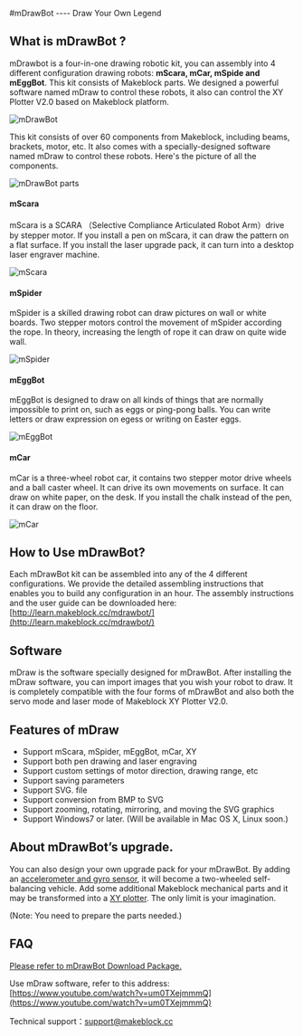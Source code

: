 #mDrawBot ---- Draw Your Own Legend


## What is mDrawBot ?

mDrawbot is a four-in-one drawing robotic kit, you can assembly into 4 different configuration drawing robots: **mScara, mCar, mSpide and mEggBot**. This kit consists of Makeblock parts. We designed a powerful software named mDraw to control these robots, it also can control the XY Plotter V2.0 based on Makeblock platform.

![mDrawBot](http://learn.makeblock.cc/wp-content/uploads/2015/08/B17.png)

This kit consists of over 60 components from Makeblock, including beams, brackets, motor, etc. It also comes with a specially-designed software named mDraw to control these robots. Here's the picture of all the components.

![mDrawBot parts](http://learn.makeblock.cc/wp-content/uploads/2015/08/B02.png)

#### **mScara**

mScara is a SCARA （Selective Compliance Articulated Robot Arm）drive by stepper motor. If you install a pen on mScara, it can draw the pattern on a flat surface. If you install the laser upgrade pack, it can turn into a desktop laser engraver machine.

![mScara](https://ksr-ugc.imgix.net/assets/003/432/915/324ed686cdb7fce96d418152848a8aea_original.gif?v=1426240502&w=700&h=&fit=max&auto=format&q=92&s=05da7bbe775b6da861365368d802d1ea)

#### **mSpider**

mSpider is a skilled drawing robot can draw pictures on wall or white boards. Two stepper motors control the movement of mSpider according the rope. In theory, increasing the length of rope it can draw on quite wide wall.

![mSpider](https://ksr-ugc.imgix.net/assets/003/427/605/a244936d7b1c613531befbd193fe4c0b_original.gif?v=1426169539&w=700&h=&fit=max&auto=format&q=92&s=4f6659e51d5f41890f7b90965750feaa)

#### **mEggBot**

mEggBot is designed to draw on all kinds of things that are normally impossible to print on, such as eggs or ping-pong balls. You can write letters or draw expression on egess or writing on Easter eggs.

![mEggBot](https://ksr-ugc.imgix.net/assets/003/427/608/dae079a6d017019e8e3345e7f2eb23e7_original.gif?v=1426169576&w=700&h=&fit=max&auto=format&q=92&s=9433df00326562b686fa748f98783d5a)

#### **mCar**

mCar is a three-wheel robot car, it contains two stepper motor drive wheels and a ball caster wheel. It can drive its own movements on surface. It can draw on white paper, on the desk. If you install the chalk instead of the pen, it can draw on the floor.

![mCar](https://ksr-ugc.imgix.net/assets/003/427/650/40e345b7722cc8968147957a29bbde88_original.gif?v=1426170301&w=700&h=&fit=max&auto=format&q=92&s=4fbb7a0331a44c49365210776bb21679)

## How to Use mDrawBot? 

Each mDrawBot kit can be assembled into any of the 4 different configurations. We provide the detailed assembling instructions that enables you to build any configuration in an hour. 
The assembly instructions and the user guide can be downloaded here: [http://learn.makeblock.cc/mdrawbot/](http://learn.makeblock.cc/mdrawbot/)

## Software 

mDraw is the software specially designed for mDrawBot. After installing the mDraw software, you can import images that you wish your robot to draw. It is completely compatible with the four forms of mDrawBot and also both the servo mode and laser mode of Makeblock XY Plotter V2.0. 

## Features of mDraw 

 - Support mScara, mSpider, mEggBot, mCar, XY  
 - Support both pen drawing and laser engraving  
 - Support custom settings of motor direction, drawing range, etc  
 - Support saving parameters  
 - Support SVG. file  
 - Support conversion from BMP to SVG  
 - Support zooming, rotating, mirroring, and moving the SVG graphics  
 - Support Windows7 or later. (Will be available in Mac OS X, Linux soon.)  

## About mDrawBot’s upgrade.

You can also design your own upgrade pack for your mDrawBot. By adding an [accelerometer and gyro sensor](http://www.makeblock.cc/me-3-axis-accelerometer-and-gyro-sensor/), it will become a two-wheeled self-balancing vehicle. Add some additional Makeblock mechanical parts and it may be transformed into a [XY plotter](http://www.makeblock.cc/xy-plotter-robot-kit-v2-0-with-electronic/). The only limit is your imagination.

(Note: You need to prepare the parts needed.)

## FAQ

[Please refer to mDrawBot Download Package.](http://learn.makeblock.cc/mdrawbot/)  

Use mDraw software, refer to this address: [https://www.youtube.com/watch?v=um0TXejmmmQ](https://www.youtube.com/watch?v=um0TXejmmmQ)

Technical support：[support@makeblock.cc](mailto:support.makeblock.cc)
